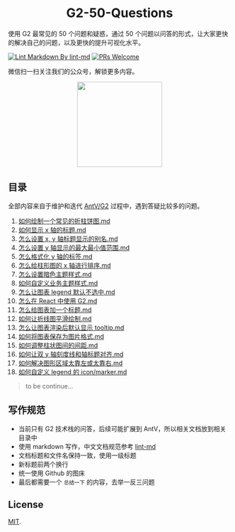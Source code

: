 <h1 align="center"><b>G2-50-Questions</b></h1>

使用 G2 最常见的 50 个问题和疑惑，通过 50 个问题以问答的形式，让大家更快的解决自己的问题，以及更快的提升可视化水平。

[![Lint Markdown By lint-md](https://github.com/hustcc/G2-50-Questions/actions/workflows/syntax.yml/badge.svg)](https://github.com/hustcc/G2-50-Questions/actions/workflows/syntax.yml) [![PRs Welcome](https://img.shields.io/badge/PRs-welcome-brightgreen.svg?style=shields)](https://github.com/hustcc/G2-50-Questions/pulls)

微信扫一扫关注我们的公众号，解锁更多内容。

<p align="center">
  <img src="https://gw.alipayobjects.com/zos/antfincdn/ZKlx96dsfs/qrcode_for_gh_f52d8b6aa591_258.jpg" width="192" height="192" />
</p>


## 目录

全部内容来自于维护和迭代 [AntV/G2](https://github.com/antvis/g2) 过程中，遇到答疑比较多的问题。

<!-- generate toc with scripts -->

01. [如何绘制一个常见的折柱饼图.md](./G2/如何绘制一个常见的折柱饼图.md)
02. [如何显示 x 轴的标题.md](./G2/如何显示%20x%20轴的标题.md)
03. [怎么设置 x, y 轴标题显示的别名.md](./G2/怎么设置%20x,%20y%20轴标题显示的别名.md)
04. [怎么设置 y 轴显示的最大最小值范围.md](./G2/怎么设置%20y%20轴显示的最大最小值范围.md)
05. [怎么格式化 y 轴的标签.md](./G2/怎么格式化%20y%20轴的标签.md)
06. [怎么给柱形图的 x 轴进行排序.md](./G2/怎么给柱形图的%20x%20轴进行排序.md)
07. [怎么设置暗色主题样式.md](./G2/怎么设置暗色主题样式.md)
08. [如何自定义业务主题样式.md](./G2/如何自定义业务主题样式.md)
09. [怎么让图表 legend 默认不选中.md](./G2/怎么让图表%20legend%20默认不选中.md)
10. [怎么在 React 中使用 G2.md](./G2/怎么在%20React%20中使用%20G2.md)
11. [怎么给图表加一个标题.md](./G2/怎么给图表加一个标题.md)
12. [如何让折线图平滑绘制.md](./G2/如何让折线图平滑绘制.md)
13. [怎么让图表渲染后默认显示 tooltip.md](./G2/怎么让图表渲染后默认显示%20tooltip.md)
14. [如何将图表保存为图片格式.md](./G2/如何将图表保存为图片格式.md)
15. [如何调整柱状图间的间距.md](./G2/如何调整柱状图间的间距.md)
16. [如何让双 y 轴刻度线和轴标题对齐.md](./G2/如何让双%20y%20轴刻度线和轴标题对齐.md)
17. [如何解决图形区域太靠左或太靠右.md](./G2/如何解决图形区域太靠左或太靠右.md)
18. [如何自定义 legend 的 icon/marker.md](./G2/如何自定义%20legend%20的%20icon/marker.md)


> to be continue...



## 写作规范

 - 当前只有 G2 技术栈的问答，后续可能扩展到 AntV，所以相关文档放到相关目录中
 - 使用 markdown 写作，中文文档规范参考 [lint-md](https://github.com/lint-md/lint-md#%E6%A3%80%E6%9F%A5%E7%B1%BB%E5%9E%8B)
 - 文档标题和文件名保持一致，使用一级标题
 - 新标题前两个换行
 - 统一使用 Github 的图床
 - 最后都需要一个 `总结一下` 的内容，去举一反三问题


## License

[MIT](https://github.com/hustcc).
